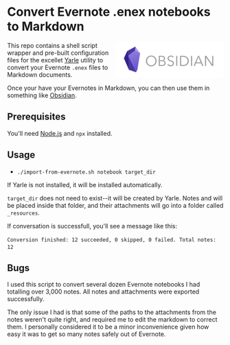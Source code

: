 
# Convert Evernote .enex notebooks to Markdown

<img src="./img/obsidian-logo.png" align="right" width="250" />

This repo contains a shell script wrapper and pre-built configuration files for
the excellet <a href="https://github.com/akosbalasko/yarle">Yarle</a> utility
to convert your Evernote `.enex` files to Markdown documents.

Once your have your Evernotes in Markdown, you can then use them in 
something like <a href="https://obsidian.md/">Obsidian</a>.


## Prerequisites

You'll need <a href="https://nodejs.org/en/">Node.js</a> and `npx` installed.


## Usage

- `./import-from-evernote.sh notebook target_dir`

If Yarle is not installed, it will be installed automatically.

`target_dir` does not need to exist--it will be created by Yarle. 
Notes and will be placed inside that folder, and their attachments will
go into a folder called `_resources`.

If conversation is successfull, you'll see a message like this:

`Conversion finished: 12 succeeded, 0 skipped, 0 failed. Total notes: 12`


## Bugs

I used this script to convert several dozen Evernote notebooks I had totalling
over 3,000 notes.  All notes and attachments were exported successfully.

The only issue I had is that some of the paths to the attachments from the notes
weren't quite right, and required me to edit the markdown to correct them.
I personally considered it to be a minor inconvenience given how easy it was to
get so many notes safely out of Evernote.




